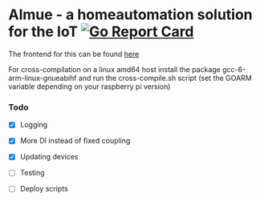 Almue - a homeautomation solution for the IoT [![Go Report Card](https://goreportcard.com/badge/github.com/he4d/almue)](https://goreportcard.com/report/github.com/he4d/almue)
============================================================

The frontend for this can be found [here](https://github.com/he4d/almue-frontend)

For cross-compilation on a linux amd64 host install the package gcc-6-arm-linux-gnueabihf
and run the cross-compile.sh script (set the GOARM variable depending on your raspberry pi version)

### Todo

- [x] Logging
- [x] More DI instead of fixed coupling
- [x] Updating devices
- [ ] Testing
- [ ] Deploy scripts


